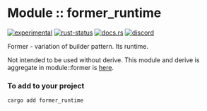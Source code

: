 <!-- {{# generate.module_header{} #}} -->

# Module :: former_runtime

[![experimental](https://raster.shields.io/static/v1?label=stability&message=experimental&color=orange&logoColor=eee)](https://github.com/emersion/stability-badges#experimental) [![rust-status](https://github.com/Wandalen/wTools/actions/workflows/ModuleFormerRuntimePush.yml/badge.svg)](https://github.com/Wandalen/wTools/actions/workflows/ModuleFormerRuntimePush.yml) [![docs.rs](https://img.shields.io/docsrs/former_runtime?color=e3e8f0&logo=docs.rs)](https://docs.rs/former_runtime) [![discord](https://img.shields.io/discord/872391416519737405?color=eee&logo=discord&logoColor=eee&label=ask)](https://discord.gg/m3YfbXpUUY)

Former - variation of builder pattern. Its runtime.

Not intended to be used without derive. This module and derive is aggregate in module::former is [here](https://github.com/Wandalen/wTools/tree/master/module/core/former).

### To add to your project

```sh
cargo add former_runtime
```

